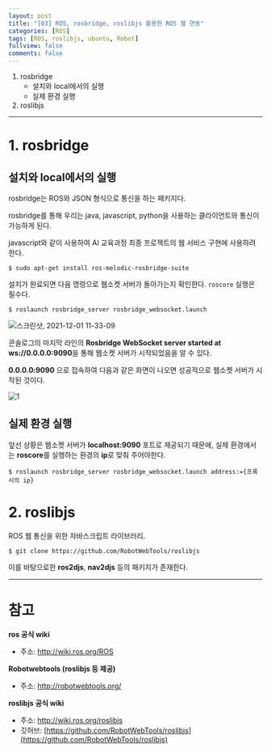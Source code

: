 ```yaml
---
layout: post
title: "[03] ROS, rosbridge, roslibjs 활용한 ROS 웹 연동"
categories: [ROS]
tags: [ROS, roslibjs, ubuntu, Robot]
fullview: false
comments: false
---
```


1. rosbridge
    + 설치와 local에서의 실행
    + 실제 환경 실행
2. roslibjs

---

# 1. rosbridge

## 설치와 local에서의 실행

rosbridge는 ROS와 JSON 형식으로 통신을 하는 패키지다.

rosbridge를 통해 우리는 java, javascript, python을 사용하는 클라이언트와 통신이 가능하게 된다.

javascript와 같이 사용하여 AI 교육과정 최종 프로젝트의 웹 서비스 구현에 사용하려 한다.

```console
$ sudo apt-get install ros-melodic-rosbridge-suite
```

설치가 완료되면 다음 명령으로 웹소켓 서버가 돌아가는지 확인한다. `roscore` 실행은 필수다.

```console
$ roslaunch rosbridge_server rosbridge_websocket.launch
```

![스크린샷, 2021-12-01 11-33-09](https://user-images.githubusercontent.com/84369912/144162936-83ea002f-f396-4ef6-95ae-53e8a764e573.png)

콘솔로그의 마지막 라인의 **Rosbridge WebSocket server started at ws://0.0.0.0:9090**을 통해 웹소켓 서버가 시작되었음을 알 수 있다.

**0.0.0.0:9090** 으로 접속하여 다음과 같은 화면이 나오면 성공적으로 웹소켓 서버가 시작된 것이다.

![1](https://user-images.githubusercontent.com/84369912/144162811-a7a6744f-b106-4e4b-9c83-7a599d999ce8.png)

## 실제 환경 실행

앞선 상황은 웹소켓 서버가 **localhost:9090** 포트로 제공되기 때문에, 실제 환경에서는 **roscore**를 실행하는 환경의 **ip**로 맞춰 주어야한다.

```console
$ roslaunch rosbridge_server rosbridge_websocket.launch address:={프록시의 ip}
```

# 2. roslibjs

ROS 웹 통신을 위한 자바스크립트 라이브러리.

```console
$ git clone https://github.com/RobotWebTools/roslibjs
```

이를 바탕으로한 **ros2djs**, **nav2djs** 등의 패키지가 존재한다.

---

# 참고

**ros 공식 wiki**

- 주소: <http://wiki.ros.org/ROS>

**Robotwebtools (roslibjs 등 제공)**

- 주소: <http://robotwebtools.org/>

**roslibjs 공식 wiki**

- 주소: <http://wiki.ros.org/roslibjs>
- 깃허브: [https://github.com/RobotWebTools/roslibjs](https://github.com/RobotWebTools/roslibjs)